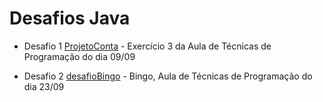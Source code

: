 # Desafios Java

- Desafio 1 [ProjetoConta](https://github.com/AnaFMel/DesafioJava/tree/master/ProjetoConta/src) - Exercício 3 da Aula de Técnicas de Programação do dia 09/09

- Desafio 2 [desafioBingo](https://github.com/AnaFMel/DesafioJava/blob/master/desafioBingo/src/Bingo.java) - Bingo, Aula de Técnicas de Programação do dia 23/09

